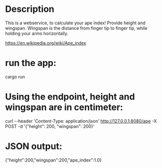 # Description
This is a webservice, to calculate your ape index! Provide height and wingspan. Wingspan is the distance from finger tip to finger tip, while holding your arms horizontally.

https://en.wikipedia.org/wiki/Ape_index

# run the app:
cargo run

# Using the endpoint, height and wingspan are in centimeter:
curl --header 'Content-Type: application/json' http://127.0.0.1:8080/ape -X POST -d '{"height": 200, "wingspan": 200}'

# JSON output:
{"height":200,"wingspan":200,"ape_index":1.0}
